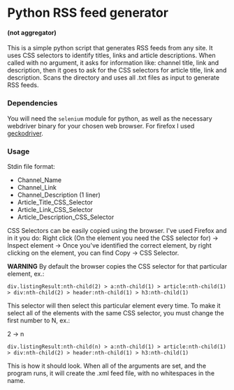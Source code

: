 # Python RSS feed generator 
#### (not aggregator)

This is a simple python script that generates RSS feeds from any site.  It
uses CSS selectors to identify titles, links and article descriptions.  When
called with no argument, it asks for information like: channel title, link and
description, then it goes to ask for the CSS selectors for article title, link
and description. Scans the directory and uses all .txt files as input to generate
RSS feeds.

### Dependencies
You will need the `selenium` module for python, as well as the necessary webdriver binary for your
chosen web browser. For firefox I used [geckodriver](https://github.com/mozilla/geckodriver/releases).

### Usage

Stdin file format: 
* Channel_Name 
* Channel_Link 
* Channel_Description (1 liner)
* Article_Title_CSS_Selector
* Article_Link_CSS_Selector
* Article_Description_CSS_Selector

CSS Selectors can be easily copied using the browser. I've used Firefox and in
it you do: Right click (On the element you need the CSS selector for) ->
Inspect element -> Once you've identified the correct element, by right
clicking on the element, you can find Copy -> CSS Selector.

**WARNING** By default the browser copies the CSS selector for that particular
element, ex.:

`div.listingResult:nth-child(2) > a:nth-child(1) > article:nth-child(1) >
div:nth-child(2) > header:nth-child(1) > h3:nth-child(1)`

This selector will then select this particular element every time. To make it
select all of the elements with the same CSS selector, you must change the
first number to N, ex.:

2 -> n

`div.listingResult:nth-child(n) > a:nth-child(1) > article:nth-child(1) >
div:nth-child(2) > header:nth-child(1) > h3:nth-child(1)`

This is how it should look. When all of the arguments are set, and the program
runs, it will create the .xml feed file, with no whitespaces in the name. 


